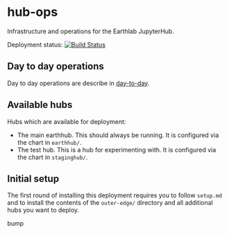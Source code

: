 # hub-ops
Infrastructure and operations for the Earthlab JupyterHub.

Deployment status: [![Build Status](https://travis-ci.org/earthlab/hub-ops.svg?branch=master)](https://travis-ci.org/earthlab/hub-ops)

## Day to day operations

Day to day operations are describe in [day-to-day](day-to-day.md).


## Available hubs

Hubs which are available for deployment:
* The main earthhub. This should always be running. It is configured via the
  chart in `earthhub/`.
* The test hub. This is a hub for experimenting with. It is configured via the
  chart in `staginghub/`.


## Initial setup

The first round of installing this deployment requires you to follow `setup.md`
and to install the contents of the `outer-edge/` directory and all additional
hubs you want to deploy.

bump
